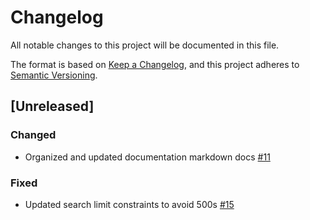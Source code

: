 # Changelog
All notable changes to this project will be documented in this file.

The format is based on [Keep a Changelog](https://keepachangelog.com/en/1.0.0/),
and this project adheres to [Semantic Versioning](https://semver.org/spec/v2.0.0.html).

## [Unreleased]
### Changed
- Organized and updated documentation markdown docs [#11](https://github.com/microsoft/planetary-computer-apis/pull/11)

### Fixed
- Updated search limit constraints to avoid 500s [#15](https://github.com/microsoft/planetary-computer-apis/pull/15)
